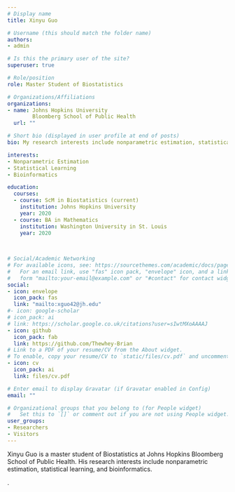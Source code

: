 ```yaml
---
# Display name
title: Xinyu Guo

# Username (this should match the folder name)
authors:
- admin

# Is this the primary user of the site?
superuser: true

# Role/position
role: Master Student of Biostatistics

# Organizations/Affiliations
organizations:
- name: Johns Hopkins University
        Bloomberg School of Public Health
  url: ""

# Short bio (displayed in user profile at end of posts)
bio: My research interests include nonparametric estimation, statistical learning, and bioinformatics.

interests:
- Nonparametric Estimation
- Statistical Learning
- Bioinformatics

education:
  courses:
  - course: ScM in Biostatistics (current)
    institution: Johns Hopkins University
    year: 2020
  - course: BA in Mathematics
    institution: Washington University in St. Louis
    year: 2020

    
    
# Social/Academic Networking
# For available icons, see: https://sourcethemes.com/academic/docs/page-builder/#icons
#   For an email link, use "fas" icon pack, "envelope" icon, and a link in the
#   form "mailto:your-email@example.com" or "#contact" for contact widget.
social:
- icon: envelope
  icon_pack: fas
  link: "mailto:xguo42@jh.edu"
#- icon: google-scholar
# icon_pack: ai
# link: https://scholar.google.co.uk/citations?user=sIwtMXoAAAAJ
- icon: github
  icon_pack: fab
  link: https://github.com/Thewhey-Brian
# Link to a PDF of your resume/CV from the About widget.
# To enable, copy your resume/CV to `static/files/cv.pdf` and uncomment the lines below.
- icon: cv
  icon_pack: ai
  link: files/cv.pdf

# Enter email to display Gravatar (if Gravatar enabled in Config)
email: ""

# Organizational groups that you belong to (for People widget)
#   Set this to `[]` or comment out if you are not using People widget.
user_groups:
- Researchers
- Visitors
---
```


Xinyu Guo is a master student of Biostatistics at Johns Hopkins Bloomberg School of Public Health. His research interests include nonparametric estimation, statistical learning, and bioinformatics.








.


